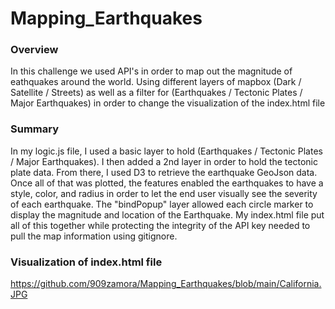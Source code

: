 # Mapping_Earthquakes

### Overview
In this challenge we used API's in order to map out the magnitude of eathquakes around the world. Using different layers of mapbox (Dark / Satellite / Streets) as well as a filter for (Earthquakes / Tectonic Plates / Major Earthquakes) in order to change the visualization of the index.html file

### Summary
In my logic.js file, I used a basic layer to hold (Earthquakes / Tectonic Plates / Major Earthquakes). I then added a 2nd layer in order to hold the tectonic plate data. From there, I used D3 to retrieve the earthquake GeoJson data. Once all of that was plotted, the features enabled the earthquakes to have a style, color, and radius in order to let the end user visually see the severity of each earthquake. The "bindPopup" layer allowed each circle marker to display the magnitude and location of the Earthquake. My index.html file put all of this together while protecting the integrity of the API key needed to pull the map information using gitignore.

### Visualization of index.html file
https://github.com/909zamora/Mapping_Earthquakes/blob/main/California.JPG
